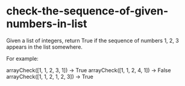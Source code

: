 # check-the-sequence-of-given-numbers-in-list
Given a list of integers, return True if the sequence of numbers 1, 2, 3
appears in the list somewhere.

For example:

arrayCheck([1, 1, 2, 3, 1]) → True
arrayCheck([1, 1, 2, 4, 1]) → False
arrayCheck([1, 1, 2, 1, 2, 3]) → True
